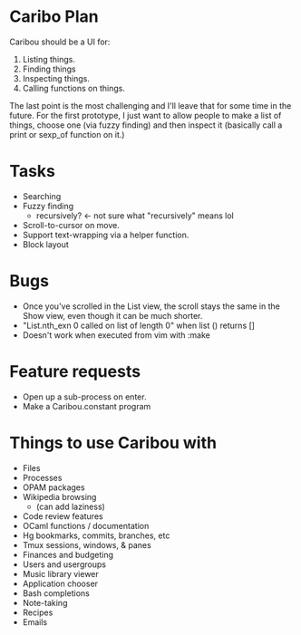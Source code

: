 # Caribo Plan

Caribou should be a UI for:

  1. Listing things.
  2. Finding things
  3. Inspecting things.
  4. Calling functions on things.

The last point is the most challenging and I'll leave that for some time in
the future. For the first prototype, I just want to allow people to make a
list of things, choose one (via fuzzy finding) and then inspect it (basically
call a print or sexp\_of function on it.)

# Tasks

* Searching
* Fuzzy finding
  - recursively? <- not sure what "recursively" means lol
* Scroll-to-cursor on move.
* Support text-wrapping via a helper function.
* Block layout

# Bugs

* Once you've scrolled in the List view, the scroll stays the same in the Show
  view, even though it can be much shorter.
* "List.nth\_exn 0 called on list of length 0" when list () returns []
* Doesn't work when executed from vim with :make

# Feature requests

* Open up a sub-process on enter.
* Make a Caribou.constant program

# Things to use Caribou with

* Files
* Processes
* OPAM packages
* Wikipedia browsing
  - (can add laziness)
* Code review features
* OCaml functions / documentation
* Hg bookmarks, commits, branches, etc
* Tmux sessions, windows, & panes
* Finances and budgeting
* Users and usergroups
* Music library viewer
* Application chooser
* Bash completions
* Note-taking
* Recipes
* Emails
